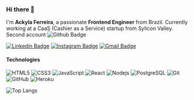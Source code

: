 ### Hi there 👋

I'm __Ackyla Ferreira__, a passionate __Frontend Engineer__ from Brazil.
Currently working at a CaaS (Cashier as a Service) startup from Sylicon Valley. 
Second account ![Github Badge](https://img.shields.io/badge/-codeshopAckyla-black?style=flat-square&logo=Github&logoColor=white&link=https://github.com/codeshopAckyla/)

[![Linkedin Badge](https://img.shields.io/badge/-ackylabatista-blue?style=flat-square&logo=Linkedin&logoColor=white&link=https://www.linkedin.com/in/ackyla-batista/)](https://www.linkedin.com/in/ackyla-batista/)
[![Instagram Badge](https://img.shields.io/badge/-ackylafb-purple?style=flat-square&logo=instagram&logoColor=white&link=https://instagram.com/ackylafb/)](https://instagram.com/ackylafb)
[![Gmail Badge](https://img.shields.io/badge/-ackylafb@gmail.com-c14438?style=flat-square&logo=Gmail&logoColor=white&link=mailto:ackylafb@gmail.com)](mailto:ackylafb@gmail.com)


#### Technologies

![HTML5](https://img.shields.io/badge/-HTML5-E34F26?style=flat-square&logo=html5&logoColor=white)
![CSS3](https://img.shields.io/badge/-CSS3-1572B6?style=flat-square&logo=css3)
![JavaScript](https://img.shields.io/badge/-JavaScript-black?style=flat-square&logo=javascript)
![React](https://img.shields.io/badge/-React-black?style=flat-square&logo=react)
![Nodejs](https://img.shields.io/badge/-Nodejs-black?style=flat-square&logo=Node.js)
![PostgreSQL](https://img.shields.io/badge/-PostgreSQL-336791?style=flat-square&logo=postgresql)
![Git](https://img.shields.io/badge/-Git-black?style=flat-square&logo=git)
![GitHub](https://img.shields.io/badge/-GitHub-181717?style=flat-square&logo=github)
![Heroku](https://img.shields.io/badge/-Heroku-430098?style=flat-square&logo=heroku)


![Top Langs](https://github-readme-stats.vercel.app/api/top-langs/?username=ackylaf&hide=TeX&layout=compact)

<!--
**AckylaF/AckylaF** is a ✨ _special_ ✨ repository because its `README.md` (this file) appears on your GitHub profile.

Here are some ideas to get you started:

- 🔭 I’m currently working on ...
- 🌱 I’m currently learning ...
- 👯 I’m looking to collaborate on ...
- 🤔 I’m looking for help with ...
- 💬 Ask me about ...
- 📫 How to reach me: ...
- 😄 Pronouns: ...
- ⚡ Fun fact: ...
-->
